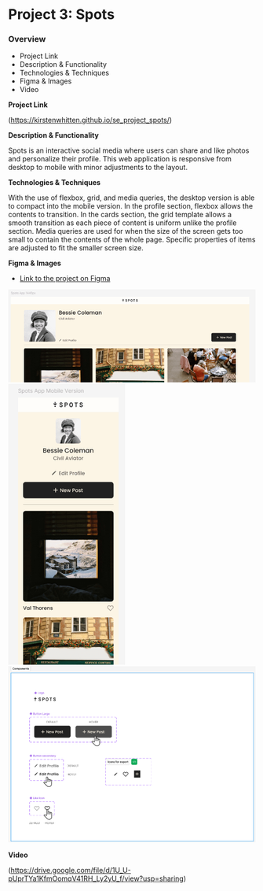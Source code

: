 # Project 3: Spots

### Overview

- Project Link
- Description & Functionality
- Technologies & Techniques
- Figma & Images
- Video

**Project Link**

(https://kirstenwhitten.github.io/se_project_spots/)

**Description & Functionality**

Spots is an interactive social media where users can share and like photos and personalize their profile. This web application is responsive from desktop to mobile with minor adjustments to the layout.

**Technologies & Techniques**

With the use of flexbox, grid, and media queries, the desktop version is able to compact into the mobile version. In the profile section, flexbox allows the contents to transition. In the cards section, the grid template allows a smooth transition as each piece of content is uniform unlike the profile section. Media queries are used for when the size of the screen gets too small to contain the contents of the whole page. Specific properties of items are adjusted to fit the smaller screen size.

**Figma & Images**

- [Link to the project on Figma](https://www.figma.com/file/BBNm2bC3lj8QQMHlnqRsga/Sprint-3-Project-%E2%80%94-Spots?type=design&node-id=2%3A60&mode=design&t=afgNFybdorZO6cQo-1)

<img src=images\desktop.png>

<img src=images\mobile.png>

<img src=images\components.png>

**Video**

(https://drive.google.com/file/d/1U_U-pUprTYa1KfmOomqV41RH_Ly2yU_f/view?usp=sharing)

<!-- add javascript features for modals-opening, closing, submiting-->
<!-- add arrays and loops>
